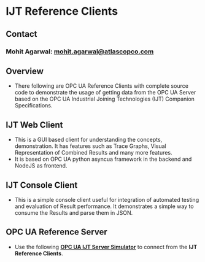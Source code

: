 # IJT Reference Clients

## Contact
### Mohit Agarwal: mohit.agarwal@atlascopco.com

## Overview
- There following are OPC UA Reference Clients with complete source code to demonstrate the usage of getting data from the OPC UA Server based on the OPC UA Industrial Joining Technologies (IJT) Companion Specifications.

## IJT Web Client
- This is a GUI based client for understanding the concepts, demonstration. It has features such as Trace Graphs, Visual Representation of Combined Results and many more features.
- It is based on OPC UA python asyncua framework in the backend and NodeJS as frontend. 

## IJT Console Client
- This is a simple console client useful for integration of automated testing and evaluation of Result performance. It demonstrates a simple way to consume the Results and parse them in JSON.

## OPC UA Reference Server
- Use the following [**OPC UA IJT Server Simulator**](https://github.com/umati/UA-for-Industrial-Joining-Technologies/tree/main/OPC_UA_Servers/Release2) to connect from the **IJT Reference Clients**.
